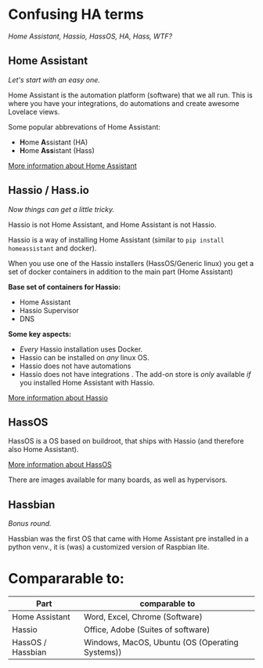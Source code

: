 # Confusing HA terms

_Home Assistant, Hassio, HassOS, HA, Hass, WTF?_

## Home Assistant

_Let's start with an easy one._

Home Assistant is the automation platform (software) that we all run.
This is where you have your integrations, do automations and create awesome Lovelace views.

Some popular abbrevations of Home Assistant:

- **H**ome **A**ssistant (HA)
- **H**ome **Ass**istant (Hass)

[More information about Home Assistant](https://www.home-assistant.io/)

## Hassio / Hass.io

_Now things can get a little tricky._

Hassio is not Home Assistant, and Home Assistant is not Hassio.

Hassio is a way of installing Home Assistant (similar to `pip install homeassistant` and docker).

When you use one of the Hassio installers (HassOS/Generic linux) you get a set of docker containers in addition to the main part (Home Assistant)

**Base set of containers for Hassio:**

- Home Assistant
- Hassio Supervisor
- DNS

**Some key aspects:**

- _Every_ Hassio installation uses Docker.
- Hassio can be installed on _any_ linux OS.
- Hassio does not have automations
- Hassio does not have integrations
. The add-on store is _only_ available _if_ you installed Home Assistant with Hassio.

[More information about Hassio](https://www.home-assistant.io/hassio/)

## HassOS

HassOS is a OS based on buildroot, that ships with Hassio (and therefore also Home Assistant).

[More information about HassOS](https://github.com/home-assistant/hassos)

There are images available for many boards, as well as hypervisors.

## Hassbian

_Bonus round._

Hassbian was the first OS that came with Home Assistant pre installed in a python venv., it is (was) a customized version of Raspbian lite.


# Compararable to:

Part | comparable to
-- | --
Home Assistant | Word, Excel, Chrome (Software)
Hassio | Office, Adobe (Suites of software)
HassOS / Hassbian | Windows, MacOS, Ubuntu (OS (Operating Systems))
